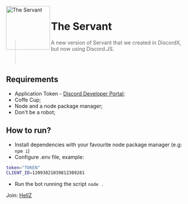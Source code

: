 <img align="left" style="vertical-align: middle" height="120" src="https://cdn.discordapp.com/avatars/924226147384954891/4c016bb4e0a2e66ab7101f654fd2aff6.webp?size=1024" alt="The Servant">

# The Servant
> A new version of Servant that we created in DiscordX, but now using Discord.JS. <br><br><br>

## Requirements
- Application Token - [Discord Developer Portal](https://discord.com/developers);
- Coffe Cup;
- Node and a node package manager;
- Don't be a robot;

## How to run?
- Install dependencies with your favourite node package manager (e.g: `npm i`)
- Configure .env file, example:
```sh
token="TOKEN"
CLIENT_ID=12093821039812309281
```
- Run the bot running the script `node .`


Join: [HellZ](https://discord.gg/hellz)
